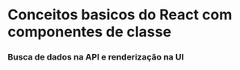 # Conceitos basicos do React com componentes de classe

### Busca de dados na API e renderização na UI
